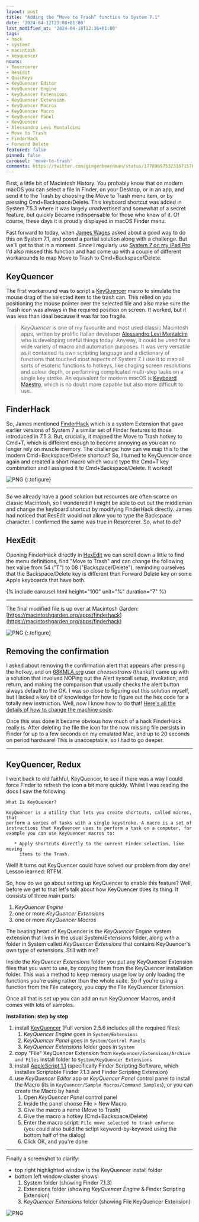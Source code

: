 ```yaml
---
layout: post
title: "Adding the “Move to Trash” function to System 7.1"
date: '2024-04-12T23:08+01:00'
last_modified_at: '2024-04-18T12:36+01:00'
tags:
- hack
- system7
- macintosh
- keyquencer
nouns:
- Resorcerer
- ResEdit
- QuicKeys
- KeyQuencer Editor
- KeyQuencer Engine
- KeyQuencer Extensions
- KeyQuencer Extension
- KeyQuencer Macros
- KeyQuencer Macro
- KeyQuencer Panel
- KeyQuencer
- Alessandro Levi Montalcini
- Move to Trash
- FinderHack
- Forward Delete
featured: false
pinned: false
carousel: 'move-to-trash'
comments: https://twitter.com/gingerbeardman/status/1778909753231671576
---
```


First, a little bit of Macintosh History. You probably know that on modern macOS you can select a file in Finder, on your Desktop, or in an app, and send it to the Trash by choosing the Move to Trash menu item, or by pressing Cmd+Backspace/Delete. This keyboard shortcut was added in System 7.5.3 where it was largely unadvertised and somewhat of a secret feature, but quickly became indispensable for those who knew of it. Of course, these days it is proudly displayed in macOS Finder menu.

Fast forward to today, when [James Wages](https://twitter.com/james_wages) asked about a good way to do this on System 7.1, and posed a partial solution along with a challenge. But we'll get to that in a moment. Since I regularly use [System 7 on my iPad Pro](/2021/04/17/turning-an-ipad-pro-into-the-ultimate-classic-macintosh/) I'd also missed this function and had come up with a couple of different workarounds to map Move to Trash to Cmd+Backspace/Delete.

## KeyQuencer

The first workaround was to script a [KeyQuencer](https://macintoshgarden.org/apps/keyquencer) macro to simulate the mouse drag of the selected item to the trash can. This relied on you positioning the mouse pointer over the selected file and also make sure the Trash icon was always in the required position on screen. It worked, but it was less than ideal because it was far too fragile.

> *KeyQuencer* is one of my favourite and most used classic Macintosh apps, written by prolific Italian developer [Alessandro Levi Montalcini](http://www.montalcini.com) who is developing useful things today! Anyway, it could be used for a wide variety of macro and automation purposes. It was very versatile as it contained its own scripting language and a dictionary of functions that touched most aspects of System 7. I use it to map all sorts of esoteric functions to hotkeys, like chaging screen resolutions and colour depth, or performing complicated multi-step tasks on a single key stroke. An equivalent for modern macOS is [Keyboard Maestro](https://www.keyboardmaestro.com/main/), which is no doubt more capable but also more difficult to use.

## FinderHack

So, James mentioned [FinderHack](https://macintoshgarden.org/apps/finderhack) which is a system Extension that gave earlier versions of System 7 a similar set of Finder features to those introduced in 7.5.3. But, crucially, it mapped the Move to Trash hotkey to Cmd+T, which is different enough to become annoying as you can no longer rely on muscle memory. The challenge: how can we map this to the modern Cmd+Backspace/Delete shortcut? So, I turned to KeyQuencer once again and created a short macro which would type the Cmd+T key combination and I assigned it to Cmd+Backspace/Delete. It worked!

![PNG](https://cdn.gingerbeardman.com/images/posts/move-to-trash-1.png "This macro, bound to Cmd+Backspace/Delete, types Cmd+T to effectively map one hotkey to another")
{:.tofigure}

----

So we already have a good solution but resources are often scarce on classic Macintosh, so I wondered if I might be able to cut out the middleman and change the keyboard shortcut by modifying FinderHack directly. James had noticed that ResEdit would not allow you to type the Backspace character. I confirmed the same was true in Resorcerer. So, what to do?

## HexEdit

Opening FinderHack directly in [HexEdit](https://macintoshgarden.org/apps/hexedit) we can scroll down a little to find the menu definitions, find "Move to Trash" and can change the following hex value from 54 ("T") to 08 ("Backspace/Delete"), reminding ourselves that the Backspace/Delete key is different than Forward Delete key on some Apple keyboards that have both. 

{% include carousel.html height="100" unit="%" duration="7" %}

----

The final modified file is up over at Macintosh Garden: [https://macintoshgarden.org/apps/finderhack](https://macintoshgarden.org/apps/finderhack)

![PNG](https://cdn.gingerbeardman.com/images/posts/move-to-trash-4.png "Notice that System 7 has no glyph for the Backspace key")
{:.tofigure}

## Removing the confirmation

I asked about removing the confirmation alert that appears after pressing the hotkey, and on [68KMLA.org](https://68kmla.org/bb/index.php?threads%2Fskipping-a-confirmation-alert-and-doing-the-ok-code-path.47220%2F) user *cheesestraws* (thanks!) came up with a solution that involved NOPing out the Alert syscall setup, invokation, and return, and making the comparison that usually checks the alert button always default to the OK. I was so close to figuring out this solution myself, but I lacked a key bit of knowledge for how to figure out the hex code for a totally new instruction. Well, now I know how to do that! [Here's all the details of how to change the machine code](https://68kmla.org/bb/index.php?threads/skipping-a-confirmation-alert-and-doing-the-ok-code-path.47220/post-529695).

Once this was done it became obvious how much of a hack FinderHack really is. After deleting the file the icon for the now missing file persists in Finder for up to a few seconds on my emulated Mac, and up to 20 seconds on period hardware! This is unacceptable, so I had to go deeper.

----

## KeyQuencer, Redux

I went back to old faithful, KeyQuencer, to see if there was a way I could force Finder to refresh the icon a bit more quickly. Whilst I was reading the docs I saw the following: 

    What Is KeyQuencer?
    
    KeyQuencer is a utility that lets you create shortcuts, called macros, that
    perform a series of tasks with a single keystroke. A macro is a set of
    instructions that KeyQuencer uses to perform a task on a computer, for
    example you can use KeyQuencer macros to:
    
       * Apply shortcuts directly to the current Finder selection, like moving
         items to the Trash.


Well! It turns out KeyQuencer could have solved our problem from day one! Lesson learned: RTFM.

So, how do we go about setting up KeyQuencer to enable this feature? Well, before we get to that let's talk about how KeyQuencer does its thing. It consists of three main parts:

1. *KeyQuencer Engine*
2. one or more *KeyQuencer Extensions*
3. one or more *KeyQuencer Macros*

The beating heart of KeyQuencer is the *KeyQuencer Engine* system extension that lives in the usual System/Extensions folder, along with a folder in System called *KeyQuencer Extensions* that contains KeyQuencer's own type of extensions. Still with me?

Inside the *KeyQuencer Extensions* folder you put any KeyQuencer Extension files that you want to use, by copying them from the KeyQuencer installation folder. This was a method to keep memory usage low by only loading the functions you're using rather than the whole suite. So if you're using a function from the File category, you copy the File KeyQuencer Extension.

Once all that is set up you can add an run KeyQuencer Macros, and it comes with lots of samples.

**Installation: step by step**

1. install [KeyQuencer](https://macintoshgarden.org/apps/keyquencer) (Full version 2.5.6 includes all the required files):
    1. *KeyQuencer Engine* goes in `System/Extensions`
    1. *KeyQuencer Panel* goes in `System/Control Panels`
    1. *KeyQuencer Extensions* folder goes in `System`
1. copy "File" KeyQuencer Extension from `KeyQuencer/Extensions/Archive and Files` install folder to `System/KeyQuencer Extensions`
1. install [AppleScript 1.1](https://macintoshgarden.org/apps/applescript-11) (specifically Finder Scripting Software, which installes Scriptable Finder 7.1.3 and Finder Scripting Extension)
1. use *KeyQuencer Editor* app or *KeyQuencer Panel* control panel to install the Macro (its in `KeyQuencer/Sample Macros/Command Samples`), or you can create the Macro by hand:
    1. Open *KeyQuencer Panel* control panel
    1. Inside the panel choose File > New Macro
    1. Give the macro a name (Move to Trash)
    1. Give the macro a hotkey (Cmd+Backspace/Delete)
    1. Enter the macro script: `File move selected to trash enforce`  
      (you could also build the sctipt keyword-by-keyword using the bottom half of the dialog)
    1. Click OK, and you're done

----

Finally a screenshot to clarify: 

- top right highlighted window is the KeyQuencer install folder
- bottom left window cluster shows:
  1. System folder (showing Finder 7.1.3)
  2. Extensions folder (showing *KeyQuencer Engine* & Finder Scripting Extension)
  3. *KeyQuencer Extensions* folder (showing File KeyQuencer Extension)

![PNG](https://cdn.gingerbeardman.com/images/posts/move-to-trash-5.png "All the components installed correctly")

